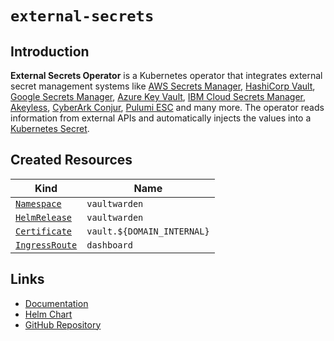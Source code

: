 # `external-secrets`

## Introduction

**External Secrets Operator** is a Kubernetes operator that integrates external
secret management systems like [AWS Secrets
Manager](https://aws.amazon.com/secrets-manager/), [HashiCorp
Vault](https://www.vaultproject.io/), [Google Secrets
Manager](https://cloud.google.com/secret-manager), [Azure Key
Vault](https://azure.microsoft.com/en-us/services/key-vault/), [IBM Cloud Secrets Manager](https://www.ibm.com/cloud/secrets-manager), [Akeyless](https://akeyless.io), [CyberArk Conjur](https://www.conjur.org), [Pulumi ESC](https://www.pulumi.com/product/esc/) and many more. The
operator reads information from external APIs and automatically injects the
values into a [Kubernetes
Secret](https://kubernetes.io/docs/concepts/configuration/secret/).

## Created Resources

| Kind                                | Name               |
| ----------------------------------- | ------------------ |
| [`Namespace`][ref-namespace]        | `vaultwarden`      |
| [`HelmRelease`][ref-helm-release]   | `vaultwarden`      |
| [`Certificate`][ref-certificate]    | `vault.${DOMAIN_INTERNAL}`  |
| [`IngressRoute`][ref-ingress-route] | `dashboard`        |

[ref-namespace]: https://kubernetes.io/docs/reference/kubernetes-api/cluster-resources/namespace-v1/
[ref-helm-release]: https://fluxcd.io/docs/components/helm/helmreleases/
[ref-certificate]: https://cert-manager.io/docs/reference/api-docs/#cert-manager.io/v1.Certificate
[ref-ingress-route]: https://doc.traefik.io/traefik/routing/providers/kubernetes-crd/#kind-ingressroute

## Links

- [Documentation](https://github.com/dani-garcia/vaultwarden/wiki)
- [Helm Chart](https://github.com/k8s-at-home/charts/tree/master/charts/stable/vaultwarden)
- [GitHub Repository](https://github.com/dani-garcia/vaultwarden)

